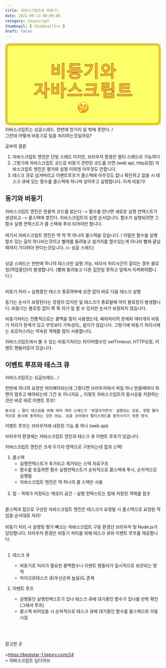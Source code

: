 ```yaml
---
title: 자바스크립트와 비동기!
date: 2021-09-13 00:09:66
category: Javascript
thumbnail: { thumbnailSrc }
draft: false
---
```


![img](../../assets/bdongi.png)<br>
자바스크립트는 싱글스레드. 한번에 한가지 일 밖에 못한다..!<br>그런데 어떻게 비동기로 일을 처리하는것일까요?

공부의 결론

1. 자바스크립트 엔진은 단일 스레드 이지만, 브라우저 환경은 멀티 스레드라 가능하다
2. 그렇기에 자바스크립트 코드로 비동기 관련된 코드를 쓰면 (web api, http요청) 자바스크립트 엔진은 평가와 실행 이외엔 아무것도 안합니다.
3. 테스크 큐로 넘겨버리고 이벤트루프가 콜스택에 아무것도 없나 확인하고 없을 시 테스크 큐에 있는 함수를 콜스택에 하니씩 넣어주고 실행합니다. 이게 비동기!

## 동기와 비동기

자바스크립트 엔진은 한줄씩 코드를 읽는다 -> 함수를 만나면 새로운 실행 컨텍스트가 생성되고 -> 콜스택에 쌓인다.
자바스크립트의 실행 순서입니다. 함수가 실행되려면 그 함수 실행 컨텍스트가 콜 스택에 푸쉬 되어야만 합니다. <br><br>
여기서 자바스크립트 엔진은 딱 딱 딱 하나의 콜스택을 갖습니다..! 이말은 함수를 실행할수 있는 길이 하나라는것이고
빨래를 돌려놓고 설거지를 할수있는게 아니라 빨래 끝날때까지 기다려야 한다는것입니다. (= 싱글 스레드) <br><br>

싱글 스레드는 한번에 하나의 테스크만 실행 가능, 따라서 처리시간이 걸리는 경우 블로킹(작업중단)이 발생합니다. (빨래 돌려놓고 다른 집안일 못하고 앞에서 지켜봐야합니다.) <br><br>

비동기 처리 = 실행중인 테스크 종료여부에 상관 없이 바로 다음 테스크 실행

동기는 순서가 보장된다는 장점이 있지만 앞 테스크가 종료될때 까지 블로킹이 발생합니다.
비동기는 블로킹 없이 쭉 쭉 자기 일 할 수 있지만 순서가 보장되지 않습니다.

비동기처리는 전통적으로는 콜백을 많이 사용했는데, 예외처리의 문제와 여러개의 비동기 처리가 한계가 있고 무엇보다 가독성이,, 쉽지가 않습니다. 그렇기에 비동기 처리시에는 포로미스라는 약속된 객체를 많이 사용합니다.

자바스크립트에서 볼 수 있는 비동기처리는 타이머함수인 setTimeout, HTTP요청, 이벤트 핸들러등이 있습니다.

## 이벤트 루프와 테스크 큐

자바스크립트는 싱글쓰레드...!

한번에 하나의 요청만 처리해야되는데 그렇다면 브라우저에서 파일 하나 받을때마다 화면이 멈추고 해야되는데 그건 또 아니지요 ,, 이렇듯 자바스크립트의 동시성을 지원하는것은 바로 바로 이벤트 루프!

`동시성 : 멀티 태스킹을 위해 여러 개의 스레드가 '번갈아가면서' 실행되는 성질. 정말 물리적으로 동시에 동작하는 것은 아님. 싱글 코어에서 멀티스레드를 동작시키기 위한 방식`

이벤트 루프는 브라우저에 내장된 기능 중 하나 (web api)

브라우저 환경에는 자바스크립트 엔진과 테스크 큐 이벤트 루프가 있습니다.

자바스크립트 엔진은 크게 두가지 영역으로 구분되는데 힙과 스택!

1. 콜스택
   - 실행컨텍스트가 추가되고 제거되는 스택 자료구조
   - 함수를 호출하면 함수 실행컨텍스트가 순차적으로 콜스택에 푸시, 순차적으로 실행됨
   - 자바스크립트 엔진은 딱 하나의 콜 스택만 사용
     <br><br>
2. 힙 - 객체가 저장되는 메모리 공간 - 실행 컨텍스트는 힙에 저장된 객체를 참조
   <br><br>

콜스택과 힙으로 구성된 자바스크립트 엔진은 테스크가 요청될 시 콜스택으로 요청된 작업을 순서대로 처리!
<br><br>
비동기 처리 시 실행및 평가 빼고는 자바스크립트 구동 환경인 브라우저 및 Node.js가 담당합니다. 브라우저 환경은 비동기 처리를 위해 테스크 큐와 이벤트 루프를 제공합니다.
<br><br>

1. 테스크 큐

   - 비동기로 처리가 필요한 콜백함수나 이벤트 핸들러가 일시적으로 보관되는 영역
   - 마이크로테스크 큐(우선순위 높음)도 존재

2. 이벤트 루프
   - 실행중인 실행컨텍스트가 있나 테스크 큐에 대기중인 함수가 있나를 반복 확인 (그래서 루프)
   - 콜스택 비어있을 시 순차적으로 테스크 큐에 대기중인 함수를 콜스택으로 이동시킴
     <br><br><br><br>

참고한 곳<br><br>
<https://beststar-1.tistory.com/24<br>>
자바스크립트 딥다이브
